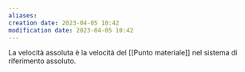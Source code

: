 ```yaml
---
aliases: 
creation date: 2023-04-05 10:42
modification date: 2023-04-05 10:42
---
```


La velocità assoluta è la velocità del [[Punto materiale]] nel sistema di riferimento assoluto.



